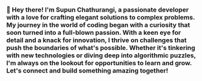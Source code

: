 ### 👋 Hey there! I'm Supun Chathurangi, a passionate developer with a love for crafting elegant solutions to complex problems. My journey in the world of coding began with a curiosity that soon turned into a full-blown passion. With a keen eye for detail and a knack for innovation, I thrive on challenges that push the boundaries of what's possible. Whether it's tinkering with new technologies or diving deep into algorithmic puzzles, I'm always on the lookout for opportunities to learn and grow. Let's connect and build something amazing together!

<!--
**wbmscw/wbmscw** is a ✨ _special_ ✨ repository because its `README.md` (this file) appears on your GitHub profile.

Here are some ideas to get you started:

- 🔭 I’m currently working on ...
- 🌱 I’m currently learning ...
- 👯 I’m looking to collaborate on ...
- 🤔 I’m looking for help with ...
- 💬 Ask me about ...
- 📫 How to reach me: ...
- 😄 Pronouns: ...
- ⚡ Fun fact: ...
-->
